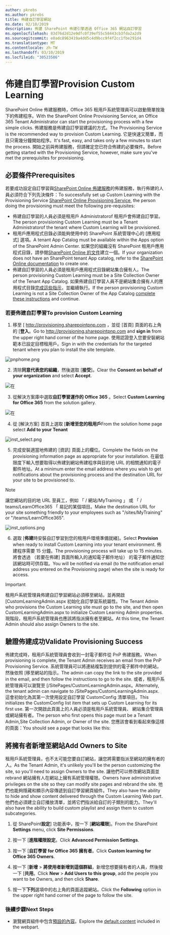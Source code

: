 ```yaml
---
author: pkrebs
ms.author: pkrebs
title: 佈建自訂學習網站
ms.date: 02/10/2019
description: 佈建 SharePoint 佈建引擎透過 Office 365 網站自訂學習
ms.openlocfilehash: 83d76d2d12e9dfc0f39ef55c58443cb3fda2a2d9
ms.sourcegitcommit: e0adc8963419a4dd5c4d9bcc9f4f2cc1fbe291d4
ms.translationtype: MT
ms.contentlocale: zh-TW
ms.lasthandoff: 03/10/2019
ms.locfileid: "30523586"
---
```

# <a name="provision-custom-learning"></a><span data-ttu-id="f243a-103">佈建自訂學習</span><span class="sxs-lookup"><span data-stu-id="f243a-103">Provision Custom Learning</span></span>

<span data-ttu-id="f243a-104">SharePoint Online 佈建服務時，Office 365 租用戶系統管理員可以啟動簡單按幾下的佈建程序。</span><span class="sxs-lookup"><span data-stu-id="f243a-104">With the SharePoint Online Provisioning Service, an Office 365 Tenant Administrator can start the provisioning process with a few simple clicks.</span></span> <span data-ttu-id="f243a-105">佈建服務是佈建自訂學習建議的方式。</span><span class="sxs-lookup"><span data-stu-id="f243a-105">The Provisioning Service is the recommended way to provision Custom Learning.</span></span> <span data-ttu-id="f243a-106">它是快速又簡單，而且只需幾分鐘開始程序。</span><span class="sxs-lookup"><span data-stu-id="f243a-106">It's fast, easy, and takes only a few minutes to start the process.</span></span> <span data-ttu-id="f243a-107">開始之前與佈建服務，但請確定您已符合佈建的必要條件。</span><span class="sxs-lookup"><span data-stu-id="f243a-107">Before getting started with the Provisioning Service, however, make sure you've met the prerequisites for provisioning.</span></span>

## <a name="prerequisites"></a><span data-ttu-id="f243a-108">必要條件</span><span class="sxs-lookup"><span data-stu-id="f243a-108">Prerequisites</span></span>
 
<span data-ttu-id="f243a-109">若要成功設定自訂學習與[SharePoint Online 佈建服務](https://provisioning.sharepointpnp.com)的佈建服務，執行佈建的人員必須符合下列先決條件：</span><span class="sxs-lookup"><span data-stu-id="f243a-109">To successfully set up Custom Learning with the Provisioning Service [SharePoint Online Provisioning Service](https://provisioning.sharepointpnp.com), the person doing the provisioning must meet the following pre-requisites:</span></span> 
 
- <span data-ttu-id="f243a-110">佈建自訂學習的人員必須是租用戶 Administratorof 租用戶會佈建自訂學習。</span><span class="sxs-lookup"><span data-stu-id="f243a-110">The person provisioning Custom Learning must be a Tenant Administratorof the tenant where Custom Learning will be provisioned.</span></span>  
- <span data-ttu-id="f243a-111">租用戶應用程式目錄必須能夠使用中的 SharePoint 系統管理中心的 [應用程式] 選項。</span><span class="sxs-lookup"><span data-stu-id="f243a-111">A tenant App Catalog must be available within the Apps option of the SharePoint Admin Center.</span></span> <span data-ttu-id="f243a-112">如果您的組織沒有 SharePoint 租用戶應用程式目錄，請參閱[SharePoint Online 的文件](https://docs.microsoft.com/en-us/sharepoint/use-app-catalog)建立一個。</span><span class="sxs-lookup"><span data-stu-id="f243a-112">If your organization does not have an SharePoint tenant App catalog, refer to the [SharePoint Online documentation](https://docs.microsoft.com/en-us/sharepoint/use-app-catalog) to create one.</span></span>  
- <span data-ttu-id="f243a-113">佈建自訂學習的人員必須是租用戶應用程式目錄網站集合擁有人。</span><span class="sxs-lookup"><span data-stu-id="f243a-113">The person provisioning Custom Learning must be a Site Collection Owner of the Tenant App Catalog.</span></span> <span data-ttu-id="f243a-114">如果佈建自訂學習人員不是網站集合擁有人的應用程式目錄[完成這些指示](addappadmin.md)，並繼續執行。</span><span class="sxs-lookup"><span data-stu-id="f243a-114">If the person provisioning Custom Learning is not a Site Collection Owner of the App Catalog [complete these instructions](addappadmin.md) and continue.</span></span> 

### <a name="to-provision-custom-learning"></a><span data-ttu-id="f243a-115">若要佈建自訂學習</span><span class="sxs-lookup"><span data-stu-id="f243a-115">To provision Custom Learning</span></span>

1. <span data-ttu-id="f243a-116">移至 [ http://provisioning.sharepointpnp.com ，並從 [首頁] 頁面的右上角的 [**登入**。</span><span class="sxs-lookup"><span data-stu-id="f243a-116">Go to http://provisioning.sharepointpnp.com and **sign in** from the upper right hand corner of the home page.</span></span>  <span data-ttu-id="f243a-117">使用認證登入您要安裝網站範本已設定目標租用戶。</span><span class="sxs-lookup"><span data-stu-id="f243a-117">Sign in with the  credentials for the targeted tenant where you plan to install the site template.</span></span>

![pnphome.png](media/inst_signin.png)

2. <span data-ttu-id="f243a-119">清除**同意代表您的組織**，然後選取 [**接受**]。</span><span class="sxs-lookup"><span data-stu-id="f243a-119">Clear the **Consent on behalf of your organization** and select **Accept**.</span></span>

![在](media/inst_perms.png)

3. <span data-ttu-id="f243a-121">從解決方案庫中選取**自訂學習運作的 Office 365** 。</span><span class="sxs-lookup"><span data-stu-id="f243a-121">Select **Custom Learning for Office 365** from the solution gallery.</span></span>

![在](media/inst_select.png)

4. <span data-ttu-id="f243a-123">從 [解決方案] 首頁上選取 [**新增至您的租用戶**</span><span class="sxs-lookup"><span data-stu-id="f243a-123">From the solution home page select **Add to your Tenant**</span></span>

![inst_select.png](media/inst_add.png)

5. <span data-ttu-id="f243a-125">完成安裝適當地佈建的 [資訊] 頁面上的欄位。</span><span class="sxs-lookup"><span data-stu-id="f243a-125">Complete the fields on the provisioning information page as appropriate for your installation.</span></span> <span data-ttu-id="f243a-126">在最低限度下輸入想要取得以佈建到網站佈建程序與目的地 URL 的相關通知的電子郵件地址。</span><span class="sxs-lookup"><span data-stu-id="f243a-126">At a minimum enter the email address where you wish to get notifications about the provisioning process and the destination URL for your site to be provisioned to.</span></span>  
> [!NOTE]
> <span data-ttu-id="f243a-127">讓您網站的目的地 URL 至員工，例如 「 / 網站/MyTraining 」 或 「 / teams/LearnOffice365 「 易記的某個項目。</span><span class="sxs-lookup"><span data-stu-id="f243a-127">Make the destination URL for your site something friendly to your employees such as "/sites/MyTraining" or "/teams/LearnOffice365".</span></span>

![inst_options.png](media/inst_options.png)

6. <span data-ttu-id="f243a-129">選取 [**佈建**時安裝自訂學習到您的租用戶環境準備就緒]。</span><span class="sxs-lookup"><span data-stu-id="f243a-129">Select **Provision** when ready to install Custom Learning into your tenant environment.</span></span>  <span data-ttu-id="f243a-130">佈建程序需要 15 分鐘。</span><span class="sxs-lookup"><span data-stu-id="f243a-130">The provisioning process will take up to 15 minutes.</span></span> <span data-ttu-id="f243a-131">將會透過 （若要在佈建] 頁面所輸入的通知電子郵件地址） 的電子郵件通知您該網站時可供存取。</span><span class="sxs-lookup"><span data-stu-id="f243a-131">You will be notified via email (to the notification email address you entered on the Provisioning page) when the site is ready for access.</span></span>

> [!IMPORTANT]
> <span data-ttu-id="f243a-132">租用戶系統管理員佈建自訂學習網站必須移至網站，並再開啟 [CustomLearningAdmin.aspx 初始化自訂學習系統屬性。</span><span class="sxs-lookup"><span data-stu-id="f243a-132">The Tenant Admin who provisions the Custom Learning site must go to the site, and then open CustomLearningAdmin.aspx to initialize Custom Learning Admin properties.</span></span> <span data-ttu-id="f243a-133">現階段，租用戶系統管理員也應該將指派擁有者至網站。</span><span class="sxs-lookup"><span data-stu-id="f243a-133">At this time, the Tenant Admin should also assign Owners to the site.</span></span> 

## <a name="validate-provisioning-success"></a><span data-ttu-id="f243a-134">驗證佈建成功</span><span class="sxs-lookup"><span data-stu-id="f243a-134">Validate Provisioning Success</span></span>

<span data-ttu-id="f243a-135">佈建完成時，租用戶系統管理員會收到一封電子郵件從 PnP 佈建服務。</span><span class="sxs-lookup"><span data-stu-id="f243a-135">When provisioning is complete, the Tenant Admin receives an email from the PnP Provisioning Service.</span></span> <span data-ttu-id="f243a-136">系統管理員可以將連結複製到提供的電子郵件中的網站，然後依照 [移至網站的指示。</span><span class="sxs-lookup"><span data-stu-id="f243a-136">The admin can copy the link to the site provided in the email, and then follow the instructions to go to the site.</span></span> <span data-ttu-id="f243a-137">或者，租用戶系統管理員可以瀏覽至 [<YOUR-SITE-COLLECTION-URL>/SitePages/CustomLearningAdmin.aspx。</span><span class="sxs-lookup"><span data-stu-id="f243a-137">Alternately, the tenant admin can navigate to <YOUR-SITE-COLLECTION-URL>/SitePages/CustomLearningAdmin.aspx.</span></span> <span data-ttu-id="f243a-138">這會初始化為其第一次使用設定自訂學習 CustomConfig 清單項目。</span><span class="sxs-lookup"><span data-stu-id="f243a-138">This initializes the CustomConfig list item that sets up Custom Learning for its first use.</span></span> <span data-ttu-id="f243a-139">第一次開啟此頁面上的人員必須是租用戶系統管理員、 網站集合管理員或網站擁有者。</span><span class="sxs-lookup"><span data-stu-id="f243a-139">The person who first opens this page must be a Tenant Admin,Site Collection Admin, or Owner of the site.</span></span> <span data-ttu-id="f243a-140">您應該會看到看起來像這樣的頁面：</span><span class="sxs-lookup"><span data-stu-id="f243a-140">You should see a page that looks like this:</span></span> 

## <a name="add-owners-to-site"></a><span data-ttu-id="f243a-141">將擁有者新增至網站</span><span class="sxs-lookup"><span data-stu-id="f243a-141">Add Owners to Site</span></span>
<span data-ttu-id="f243a-142">租用戶系統管理員，也不太可能您要自訂網站，讓您將需要指派至網站的擁有者的人。</span><span class="sxs-lookup"><span data-stu-id="f243a-142">As the Tenant Admin, it's unlikely you'll be the person customizing the site, so you'll need to assign Owners to the site.</span></span> <span data-ttu-id="f243a-143">讓他們可以修改網站頁面並 rebrand 網站擁有人在網站上擁有系統管理權限。</span><span class="sxs-lookup"><span data-stu-id="f243a-143">Owners have administrative privileges on the site so they can modify site pages and rebrand the site.</span></span> <span data-ttu-id="f243a-144">他們也能夠隱藏和顯示內容傳遞到自訂學習網頁組件。</span><span class="sxs-lookup"><span data-stu-id="f243a-144">They also have the ability to hide and show content delivered through the Custom Learning Web part.</span></span> <span data-ttu-id="f243a-145">他們也必須建立自訂播放清單，並將它們指派給自訂的子類別的能力。</span><span class="sxs-lookup"><span data-stu-id="f243a-145">They'll also have the ability to build custom playlist and assign them to custom subcategories.</span></span>  

1. <span data-ttu-id="f243a-146">從 SharePoint**設定**] 功能表中，按一下 [**網站權限**]。</span><span class="sxs-lookup"><span data-stu-id="f243a-146">From the SharePoint **Settings** menu, click **Site Permissions**.</span></span>
2. <span data-ttu-id="f243a-147">按一下 [**進階權限設定**。</span><span class="sxs-lookup"><span data-stu-id="f243a-147">Click **Advanced Permission Settings**.</span></span>
3. <span data-ttu-id="f243a-148">按一下 [**自訂學習 for Office 365 擁有者**。</span><span class="sxs-lookup"><span data-stu-id="f243a-148">Click **Custom learning for Office 365 Owners**.</span></span>
4. <span data-ttu-id="f243a-149">按一下 [**新增** > **將使用者新增到這個群組**，新增您想要擁有者的人員，然後按一下 [**共用**。</span><span class="sxs-lookup"><span data-stu-id="f243a-149">Click **New** > **Add Users to this group**, add the people you want to be Owners, and then click **Share**.</span></span>

8. <span data-ttu-id="f243a-150">按一下**下列**選項中的右上角的頁面追蹤網站。</span><span class="sxs-lookup"><span data-stu-id="f243a-150">Click the **Following** option in the upper right hand corner of the page to follow the site.</span></span>  

### <a name="next-steps"></a><span data-ttu-id="f243a-151">後續步驟</span><span class="sxs-lookup"><span data-stu-id="f243a-151">Next Steps</span></span>
- <span data-ttu-id="f243a-152">瀏覽網頁組件中包含[預設的內容](sitecontent.md)。</span><span class="sxs-lookup"><span data-stu-id="f243a-152">Explore the [default content](sitecontent.md) included in the webpart.</span></span>

